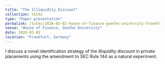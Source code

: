 ```yaml
---
title: "The Illiquidity Discount"
collection: talks
type: "Paper presentation"
permalink: /talks/2020-03-02-house-of-finance-goethe-university-frankfurt-germany-1
venue: "House of Finance, Goethe University"
date: 2020-03-02
location: "Frankfurt, Germany"
---
```


I discuss a novel identification strategy of the illiquidity discount in private placements using the amendment to SEC Rule 144 as a natural experiment. 
